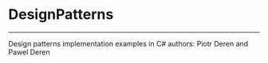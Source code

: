 # DesignPatterns
----------------
Design patterns implementation examples in C#
authors: Piotr Deren and Pawel Deren


